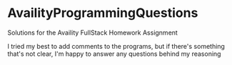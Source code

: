 # AvailityProgrammingQuestions
Solutions for the Availity FullStack Homework Assignment

I tried my best to add comments to the programs, but if there's something that's not clear, I'm happy to answer any questions behind my reasoning
